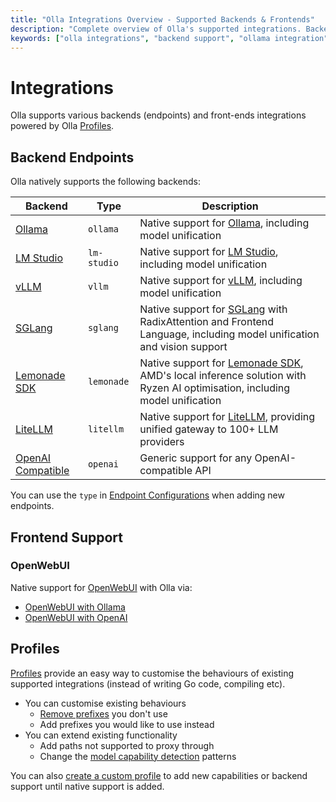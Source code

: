 ```yaml
---
title: "Olla Integrations Overview - Supported Backends & Frontends"
description: "Complete overview of Olla's supported integrations. Backend support for Ollama, LM Studio, vLLM, OpenAI compatibility, and frontend integration with OpenWebUI."
keywords: ["olla integrations", "backend support", "ollama integration", "lm studio", "vllm", "openai compatibility", "openwebui"]
---
```


# Integrations

Olla supports various backends (endpoints) and front-ends integrations powered by Olla [Profiles](../concepts/profile-system.md).

## Backend Endpoints

Olla natively supports the following backends:

| Backend | Type | Description |
|---------|------|-------------|
| [Ollama](./backend/ollama.md) | `ollama` | Native support for [Ollama](https://github.com/ollama/ollama), including model unification |
| [LM Studio](./backend/lmstudio.md) | `lm-studio` | Native support for [LM Studio](https://lmstudio.ai/), including model unification |
| [vLLM](./backend/vllm.md) | `vllm` | Native support for [vLLM](https://github.com/vllm-project/vllm), including model unification |
| [SGLang](./backend/sglang.md) | `sglang` | Native support for [SGLang](https://github.com/sgl-project/sglang) with RadixAttention and Frontend Language, including model unification and vision support |
| [Lemonade SDK](./backend/lemonade.md) | `lemonade` | Native support for [Lemonade SDK](https://lemonade-server.ai/), AMD's local inference solution with Ryzen AI optimisation, including model unification |
| [LiteLLM](./backend/litellm.md) | `litellm` | Native support for [LiteLLM](https://github.com/BerriAI/litellm), providing unified gateway to 100+ LLM providers |
| [OpenAI Compatible](https://platform.openai.com/docs/overview) | `openai` | Generic support for any OpenAI-compatible API |

You can use the `type` in [Endpoint Configurations](/olla/configuration/overview/#endpoint-configuration) when adding new endpoints.

## Frontend Support

### OpenWebUI

Native support for [OpenWebUI](https://github.com/open-webui/open-webui) with Olla via:

* [OpenWebUI with Ollama](./frontend/openwebui.md)
* [OpenWebUI with OpenAI](./frontend/openwebui-openai.md)

## Profiles

[Profiles](../concepts/profile-system.md) provide an easy way to customise the behaviours of existing supported integrations (instead of writing Go code, compiling etc).

* You can customise existing behaviours
    * [Remove prefixes](../concepts/profile-system.md#routing-prefixes) you don't use
    * Add prefixes you would like to use instead    
* You can extend existing functionality
    * Add paths not supported to proxy through
    * Change the [model capability detection](../concepts/profile-system.md#capability-detection) patterns

You can also [create a custom profile](../concepts/profile-system.md#creating-custom-profiles) to add new capabilities or backend support until native support is added.
